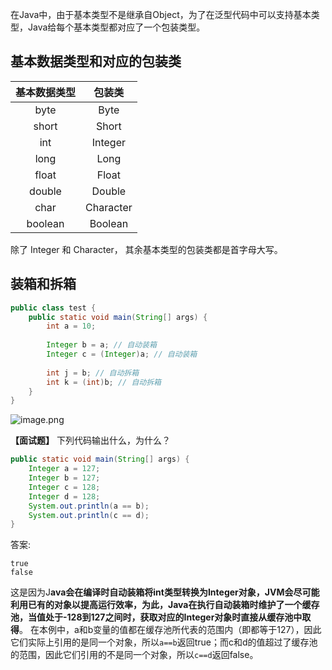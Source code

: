 在Java中，由于基本类型不是继承自Object，为了在泛型代码中可以支持基本类型，Java给每个基本类型都对应了一个包装类型。

## 基本数据类型和对应的包装类

|基本数据类型 |包装类|
|:-:|:-:|
|byte| Byte|
|short| Short|
|int |Integer|
|long |Long|
|float| Float|
|double| Double|
|char |Character|
|boolean| Boolean|
除了 Integer 和 Character， 其余基本类型的包装类都是首字母大写。

## 装箱和拆箱
```java
public class test {  
    public static void main(String[] args) {  
        int a = 10;  
        
        Integer b = a; // 自动装箱  
        Integer c = (Integer)a; // 自动装箱  
        
        int j = b; // 自动拆箱  
        int k = (int)b; // 自动拆箱  
    }  
}
```
![image.png](https://image-1311137268.cos.ap-chengdu.myqcloud.com/SiYuan/20230422214706.png)

**【面试题】**
下列代码输出什么，为什么？
```java
public static void main(String[] args) {
	Integer a = 127;
	Integer b = 127;
	Integer c = 128;
	Integer d = 128;
	System.out.println(a == b);
	System.out.println(c == d);
}
```

答案: 
```
true
false
```
这是因为J**ava会在编译时自动装箱将int类型转换为Integer对象，JVM会尽可能利用已有的对象以提高运行效率，为此，Java在执行自动装箱时维护了一个缓存池，当值处于-128到127之间时，获取对应的Integer对象时直接从缓存池中取得**。
在本例中，a和b变量的值都在缓存池所代表的范围内（即都等于127），因此它们实际上引用的是同一个对象，所以`a==b`返回true；而c和d的值超过了缓存池的范围，因此它们引用的不是同一个对象，所以`c==d`返回false。